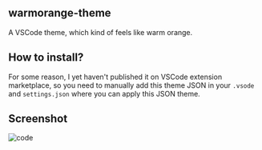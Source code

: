 ## warmorange-theme
A VSCode theme, which kind of feels like warm orange.

## How to install?
For some reason, I yet haven't published it on VSCode extension marketplace, so you need to manually add this theme JSON in your `.vsode` and `settings.json` where you can apply this JSON theme.

## Screenshot
![code](https://user-images.githubusercontent.com/71683721/171989504-ad41e7bf-26fd-4109-ae95-483b6fae2476.png)
